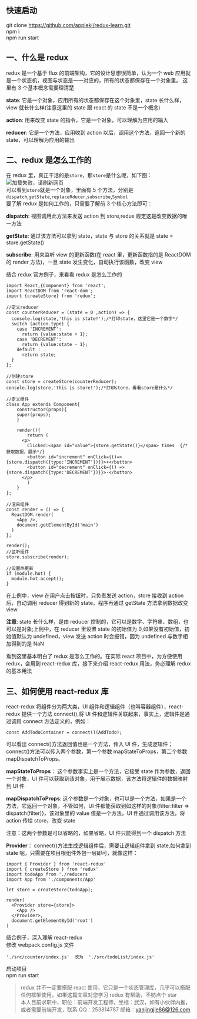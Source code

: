 ## 快速启动

git clone https://github.com/applekj/redux-learn.git  
npm i  
npm run start

## 一、什么是 redux

redux 是一个基于 flux 的前端架构，它的设计思想很简单，认为一个 web 应用就是一个状态机，视图与状态是一一对应的，所有的状态都保存在一个对象里。 这里有 3 个基本概念需要理清楚

**state**: 它是一个对象，应用所有的状态都保存在这个对象里，state 长什么样，view 就长什么样(注意这里的 state 跟 react 的 state 不是一个概念)

**action**: 用来改变 state 的指令，它是一个对象，可以理解为应用的输入

**reducer**: 它是一个方法，应用收到 action 以后，调用这个方法，返回一个新的 state，可以理解为应用的输出

## 二、redux 是怎么工作的

在 redux 里，真正干活的是`store`，那`store`是什么呢，如下图：  
![加载失败，请刷新网页](https://github.com/applekj/frontend-knowledge/tree/master/images/React/redux-learn/store.jpg)  
可以看到`store`就是一个对象，里面有 5 个方法，分别是`dispatch`,`getState`,`replaceRducer`,`subscribe`,`Symbol`  
要了解 redux 是如何工作的，只需要了解前 3 个核心方法即可：

**dispatch**: 视图调用此方法来发送 action 到 store,redux 规定这是改变数据的唯一方法

**getState**: 通过该方法可以拿到 state，state 与 store 的关系就是 state = store.getState()

**subscribe**: 用来监听 view 的更新函数(在 react 里，更新函数指的是 ReactDOM 的 render 方法)，一旦 state 发生变化，自动执行该函数，改变 view

结合 redux 官方例子，来看看 redux 是怎么工作的

```
import React,{Component} from 'react';
import ReactDOM from 'react-dom';
import {createStore} from 'redux';

//定义reducer
const counterReducer = (state = 0 ,action) => {
  console.log(state,'this is state!');/*打印state，这里它是一个数字*/
  switch (action.type) {
    case 'INCREMENT':
      return {value:state + 1};
    case 'DECREMENT':
      return {value:state - 1};
    default :
      return state;
  }
};

//创建store
const store = createStore(counterReducer);
console.log(store,'this is store!');/*打印store，看看store是什么*/

//定义组件
class App extends Component{
	constructor(props){
    super(props);
	}

	render(){
		return (
      <p>
      	Clicked:<span id="value">{store.getState()}</span> times  {/*获取数据，展示*/}
      	<button id="increment" onClick={()=> {store.dispatch({type:'INCREMENT'})}}>+</button>
      	<button id="decrement" onClick={() => {store.dispatch({type:'DECREMENT'})}}>-</button>
      </p>
		)
	}
};

//渲染组件
const render = () => {
  ReactDOM.render(
    <App />,
    document.getElementById('main')
  )
};

render();
//监听组件
store.subscribe(render);

//设置热更新
if (module.hot) {
  module.hot.accept();
}
```

在上例中，view 在用户点击按钮时，只负责发送 action，store 接收到 action 后，自动调用 reducer 得到新的 state，程序再通过 getState 方法拿到数据改变 view

**注意**: state 长什么样，是由 reducer 控制的，它可以是数字、字符串、数组，也可以是对象;上例中，在 reducer 里设置 state 的初始值为 0,如果没有初始值，初始值默认为 undefined，view 发送 action 时会报错，因为 undefined 与数字相加得到的是 NaN

看到这里基本明白了 redux 是怎么工作的。在实际 react 项目中，为方便使用 redux，会用到 react-redux 库，接下来介绍 react-redux 用法，务必理解 redux 的基本用法

## 三、如何使用 react-redux 库

react-redux 将组件分为两大类，UI 组件和逻辑组件（也叫容器组件），react-redux 提供一个方法 connect(),将 UI 件和逻辑件关联起来，事实上，逻辑件是通过调用 connect 方法定义的，例如：

```
const AddTodoContainer = connect()(AddTodo);
```

可以看出 connect()方法返回值也是一个方法，传入 UI 件，生成逻辑件；connect()方法可以传入两个参数，第一个参数 mapStateToProps，第二个参数 mapDispatchToProps。

**mapStateToProps**： 这个参数事实上是一个方法，它接受 state 作为参数，返回一个对象，UI 件可以获取到该对象，用于展示数据，该方法将逻辑件的数据映射到 UI 件

**mapDispatchToProps**: 这个参数是一个对象，也可以是一个方法，如果是一个方法，它返回一个对象，不管如何，UI 件都能获取到如这样的对象{filter:filter => dispatch(filter)}，该对象里的 value 值是一个方法，UI 件通过调用该方法，将 action 传给 store，改变 state

注意：这两个参数是可以省略的，如果省略，UI 件只能得到一个 dispatch 方法

**Provider**： connect()方法生成逻辑组件后，需要让逻辑组件拿到 state,如何拿到 state 呢，只需要在项目根组件外包一层即可，就像这样：

```
import { Provider } from 'react-redux'
import { createStore } from 'redux'
import todoApp from './reducers'
import App from './components/App'

let store = createStore(todoApp);

render(
  <Provider store={store}>
    <App />
  </Provider>,
  document.getElementById('root')
)
```

结合例子，深入理解 react-redux  
修改 webpack.config.js 文件

```
'./src/counter/index.js'  改为  './src/todoList/index.js'
```

启动项目  
npm run start

> redux 并不一定要搭配 react 使用，它只是一个状态管理库，几乎可以搭配任何框架使用，如果这篇文章对您学习 redux 有帮助，不妨点个 star  
> 本人目前求职中，职位：前端开发工程师，坐标：武汉，如有小伙伴内推，或者需要前端开发，联系 QQ：253814787 邮箱：yanjingjie86@126.com

